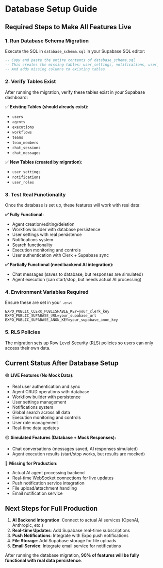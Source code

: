 # Database Setup Guide

## Required Steps to Make All Features Live

### 1. Run Database Schema Migration

Execute the SQL in `database_schema.sql` in your Supabase SQL editor:

```sql
-- Copy and paste the entire contents of database_schema.sql
-- This creates the missing tables: user_settings, notifications, user_roles
-- And adds missing columns to existing tables
```

### 2. Verify Tables Exist

After running the migration, verify these tables exist in your Supabase dashboard:

✅ **Existing Tables (should already exist):**
- `users`
- `agents` 
- `executions`
- `workflows`
- `teams`
- `team_members`
- `chat_sessions`
- `chat_messages`

✅ **New Tables (created by migration):**
- `user_settings`
- `notifications` 
- `user_roles`

### 3. Test Real Functionality

Once the database is set up, these features will work with real data:

**✅ Fully Functional:**
- Agent creation/editing/deletion
- Workflow builder with database persistence
- User settings with real persistence
- Notifications system
- Search functionality
- Execution monitoring and controls
- User authentication with Clerk + Supabase sync

**✅ Partially Functional (need backend AI integration):**
- Chat messages (saves to database, but responses are simulated)
- Agent execution (can start/stop, but needs actual AI processing)

### 4. Environment Variables Required

Ensure these are set in your `.env`:
```
EXPO_PUBLIC_CLERK_PUBLISHABLE_KEY=your_clerk_key
EXPO_PUBLIC_SUPABASE_URL=your_supabase_url
EXPO_PUBLIC_SUPABASE_ANON_KEY=your_supabase_anon_key
```

### 5. RLS Policies

The migration sets up Row Level Security (RLS) policies so users can only access their own data.

## Current Status After Database Setup

🟢 **LIVE Features (No Mock Data):**
- Real user authentication and sync
- Agent CRUD operations with database
- Workflow builder with persistence
- User settings management
- Notifications system
- Global search across all data
- Execution monitoring and controls
- User role management
- Real-time data updates

🟡 **Simulated Features (Database + Mock Responses):**
- Chat conversations (messages saved, AI responses simulated)
- Agent execution results (start/stop works, but results are mocked)

🔴 **Missing for Production:**
- Actual AI agent processing backend
- Real-time WebSocket connections for live updates
- Push notification service integration
- File upload/attachment handling
- Email notification service

## Next Steps for Full Production

1. **AI Backend Integration**: Connect to actual AI services (OpenAI, Anthropic, etc.)
2. **Real-time Updates**: Add Supabase real-time subscriptions
3. **Push Notifications**: Integrate with Expo push notifications
4. **File Storage**: Add Supabase storage for file uploads
5. **Email Service**: Integrate email service for notifications

After running the database migration, **90% of features will be fully functional with real data persistence**.